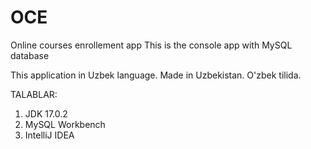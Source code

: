 # OCE
Online courses enrollement app
This is the console app with MySQL database

This application in Uzbek language. Made in Uzbekistan.
O'zbek tilida.

TALABLAR:

1. JDK 17.0.2
2. MySQL Workbench
3. IntelliJ IDEA
